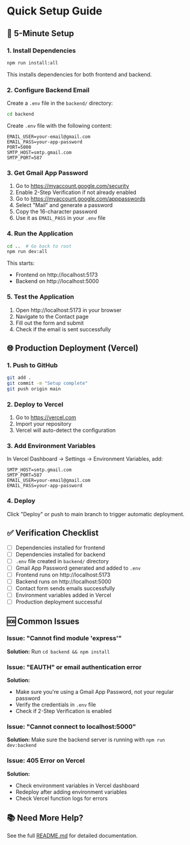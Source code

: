 # Quick Setup Guide

## 🚀 5-Minute Setup

### 1. Install Dependencies

```bash
npm run install:all
```

This installs dependencies for both frontend and backend.

### 2. Configure Backend Email

Create a `.env` file in the `backend/` directory:

```bash
cd backend
```

Create `.env` file with the following content:
```env
EMAIL_USER=your-email@gmail.com
EMAIL_PASS=your-app-password
PORT=5000
SMTP_HOST=smtp.gmail.com
SMTP_PORT=587
```

### 3. Get Gmail App Password

1. Go to https://myaccount.google.com/security
2. Enable 2-Step Verification if not already enabled
3. Go to https://myaccount.google.com/apppasswords
4. Select "Mail" and generate a password
5. Copy the 16-character password
6. Use it as `EMAIL_PASS` in your `.env` file

### 4. Run the Application

```bash
cd ..  # Go back to root
npm run dev:all
```

This starts:
- Frontend on http://localhost:5173
- Backend on http://localhost:5000

### 5. Test the Application

1. Open http://localhost:5173 in your browser
2. Navigate to the Contact page
3. Fill out the form and submit
4. Check if the email is sent successfully

## 🌐 Production Deployment (Vercel)

### 1. Push to GitHub

```bash
git add .
git commit -m "Setup complete"
git push origin main
```

### 2. Deploy to Vercel

1. Go to https://vercel.com
2. Import your repository
3. Vercel will auto-detect the configuration

### 3. Add Environment Variables

In Vercel Dashboard → Settings → Environment Variables, add:

```
SMTP_HOST=smtp.gmail.com
SMTP_PORT=587
EMAIL_USER=your-email@gmail.com
EMAIL_PASS=your-app-password
```

### 4. Deploy

Click "Deploy" or push to main branch to trigger automatic deployment.

## ✅ Verification Checklist

- [ ] Dependencies installed for frontend
- [ ] Dependencies installed for backend
- [ ] `.env` file created in `backend/` directory
- [ ] Gmail App Password generated and added to `.env`
- [ ] Frontend runs on http://localhost:5173
- [ ] Backend runs on http://localhost:5000
- [ ] Contact form sends emails successfully
- [ ] Environment variables added in Vercel
- [ ] Production deployment successful

## 🆘 Common Issues

### Issue: "Cannot find module 'express'"
**Solution:** Run `cd backend && npm install`

### Issue: "EAUTH" or email authentication error
**Solution:** 
- Make sure you're using a Gmail App Password, not your regular password
- Verify the credentials in `.env` file
- Check if 2-Step Verification is enabled

### Issue: "Cannot connect to localhost:5000"
**Solution:** Make sure the backend server is running with `npm run dev:backend`

### Issue: 405 Error on Vercel
**Solution:**
- Check environment variables in Vercel dashboard
- Redeploy after adding environment variables
- Check Vercel function logs for errors

## 📚 Need More Help?

See the full [README.md](README.md) for detailed documentation.

